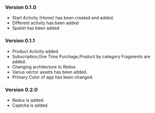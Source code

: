 ### Version 0.1.0

* Start Activity (Home) has been created and added.
* Different activity has been added
* Spalsh has been added

### Version 0.1.1
* Product Activity added.
* Subscription,One Time Purchage,Product by category Fragments are added.
* Changing architecture to Redux.
* Varius vector assets has been added.
* Primary Color of app has been changed.

### Version 0.2.0
* Redux is added.
* Captcha is added.